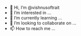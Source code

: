 - 👋 Hi, I’m @vishnusoftrait
- 👀 I’m interested in ...
- 🌱 I’m currently learning ...
- 💞️ I’m looking to collaborate on ...
- 📫 How to reach me ...

<!---
vishnusoftrait/vishnusoftrait is a ✨ special ✨ repository because its `README.md` (this file) appears on your GitHub profile.
You can click the Preview link to take a look at your changes.
--->
